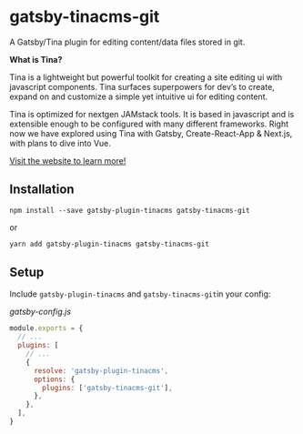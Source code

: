 # gatsby-tinacms-git

A Gatsby/Tina plugin for editing content/data files stored in git.

**What is Tina?**

Tina is a lightweight but powerful toolkit for creating a site editing ui with javascript components. Tina surfaces superpowers for dev’s to create, expand on and customize a simple yet intuitive ui for editing content.

Tina is optimized for nextgen JAMstack tools. It is based in javascript and is extensible enough to be configured with many different frameworks. Right now we have explored using Tina with Gatsby, Create-React-App & Next.js, with plans to dive into Vue.

[Visit the website to learn more!](https://tinacms.org/docs/)

## Installation

```
npm install --save gatsby-plugin-tinacms gatsby-tinacms-git
```

or

```sh
yarn add gatsby-plugin-tinacms gatsby-tinacms-git
```

## Setup

Include `gatsby-plugin-tinacms` and `gatsby-tinacms-git`in your config:

_gatsby-config.js_

```javascript
module.exports = {
  // ...
  plugins: [
    // ...
    {
      resolve: 'gatsby-plugin-tinacms',
      options: {
        plugins: ['gatsby-tinacms-git'],
      },
    },
  ],
}
```
